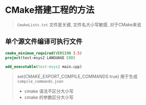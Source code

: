 # CMake搭建工程的方法

> `CmakeLists.txt` 文件是关键, 文件名大小写敏感, 对于CMake来说

## 单个源文件编译可执行文件

```cmake
cmake_minimum_required(VERSION 3.5)
project(test-msys2 LANGUAGE CXX)

add_executable(test-msys2 main.cpp)
```


> set(CMAKE_EXPORT_COMPILE_COMMANDS true) 用于生成 `compile_commands.json`
>
> - cmake 语法不区分大小写
> - cmake 的参数区分大小写
